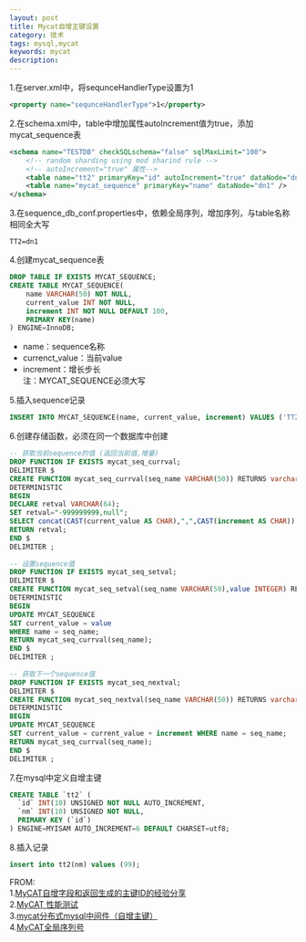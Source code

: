 ```yaml
---
layout: post
title: Mycat自增主键设置
category: 技术
tags: mysql,mycat
keywords: mycat
description:
---
```


1.在server.xml中，将sequnceHandlerType设置为1  

```xml
<property name="sequnceHandlerType">1</property>
```

2.在schema.xml中，table中增加属性autoIncrement值为true，添加mycat_sequence表

```xml
<schema name="TESTDB" checkSQLschema="false" sqlMaxLimit="100">
    <!-- random sharding using mod sharind rule -->
    <!-- autoIncrement="true" 属性-->
    <table name="tt2" primaryKey="id" autoIncrement="true" dataNode="dn1,dn2,dn3,dn4,dn5" rule="mod-long" />
    <table name="mycat_sequence" primaryKey="name" dataNode="dn1" />
</schema>
```

3.在sequence_db_conf.properties中，依赖全局序列，增加序列，与table名称相同全大写  

```
TT2=dn1
```

4.创建mycat_sequence表  

```sql
DROP TABLE IF EXISTS MYCAT_SEQUENCE;   
CREATE TABLE MYCAT_SEQUENCE(   
    name VARCHAR(50) NOT NULL,  
    current_value INT NOT NULL,  
    increment INT NOT NULL DEFAULT 100,  
    PRIMARY KEY(name)  
) ENGINE=InnoDB;  
```

- name：sequence名称  
- currenct_value：当前value  
- increment：增长步长  
注：MYCAT_SEQUENCE必须大写  

5.插入sequence记录  

```sql
INSERT INTO MYCAT_SEQUENCE(name, current_value, increment) VALUES ('TT2', 1, 100);
```

6.创建存储函数，必须在同一个数据库中创建  

```sql
-- 获取当前sequence的值 (返回当前值,增量)  
DROP FUNCTION IF EXISTS mycat_seq_currval;  
DELIMITER $  
CREATE FUNCTION mycat_seq_currval(seq_name VARCHAR(50)) RETURNS varchar(64) CHARSET utf8  
DETERMINISTIC  
BEGIN  
DECLARE retval VARCHAR(64);  
SET retval="-999999999,null";  
SELECT concat(CAST(current_value AS CHAR),",",CAST(increment AS CHAR)) INTO retval FROM MYCAT_SEQUENCE WHERE name = seq_name;  
RETURN retval;  
END $  
DELIMITER ;  
      
-- 设置sequence值  
DROP FUNCTION IF EXISTS mycat_seq_setval;  
DELIMITER $  
CREATE FUNCTION mycat_seq_setval(seq_name VARCHAR(50),value INTEGER) RETURNS varchar(64) CHARSET utf8  
DETERMINISTIC  
BEGIN  
UPDATE MYCAT_SEQUENCE  
SET current_value = value  
WHERE name = seq_name;  
RETURN mycat_seq_currval(seq_name);  
END $  
DELIMITER ;  
    
-- 获取下一个sequence值  
DROP FUNCTION IF EXISTS mycat_seq_nextval;  
DELIMITER $  
CREATE FUNCTION mycat_seq_nextval(seq_name VARCHAR(50)) RETURNS varchar(64 CHARSET utf8  
DETERMINISTIC  
BEGIN  
UPDATE MYCAT_SEQUENCE  
SET current_value = current_value + increment WHERE name = seq_name;  
RETURN mycat_seq_currval(seq_name);  
END $  
DELIMITER ;  
```

7.在mysql中定义自增主键  

```sql
CREATE TABLE `tt2` (  
  `id` INT(10) UNSIGNED NOT NULL AUTO_INCREMENT,  
  `nm` INT(10) UNSIGNED NOT NULL,  
  PRIMARY KEY (`id`)  
) ENGINE=MYISAM AUTO_INCREMENT=6 DEFAULT CHARSET=utf8;  
```

8.插入记录  

```sql
insert into tt2(nm) values (99);
```

FROM:  
1.[MyCAT自增字段和返回生成的主键ID的经验分享](https://github.com/MyCATApache/Mycat-doc/blob/master/MyCAT%E8%87%AA%E5%A2%9E%E5%AD%97%E6%AE%B5%E5%92%8C%E8%BF%94%E5%9B%9E%E7%94%9F%E6%88%90%E7%9A%84%E4%B8%BB%E9%94%AEID%E7%9A%84%E7%BB%8F%E9%AA%8C%E5%88%86%E4%BA%AB)  
2.[MyCAT 性能测试](http://valleylord.github.io/post/201603-mycat-perf-test/)  
3.[mycat分布式mysql中间件（自增主键）](http://www.songwie.com/articlelist/68)  
4.[MyCAT全局序列号](http://www.cnblogs.com/ivictor/p/5235147.html)  